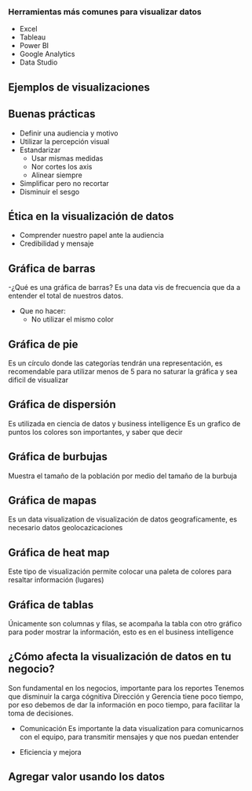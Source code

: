 ### Herramientas más comunes para visualizar datos
- Excel
- Tableau
- Power BI
- Google Analytics
- Data Studio

## Ejemplos de visualizaciones


## Buenas prácticas
- Definir una audiencia y motivo 
- Utilizar la percepción visual
- Estandarizar 
    - Usar mismas medidas
    - Nor cortes los axis
    - Alinear siempre
- Simplificar pero no recortar
- Disminuir el sesgo

## Ética en la visualización de datos
- Comprender nuestro papel ante la audiencia
- Credibilidad y mensaje

## Gráfica de barras
-¿Qué es una gráfica de barras?
Es una data vis de frecuencia que da a entender el total de nuestros datos. 
- Que no hacer:
    - No utilizar el mismo color

## Gráfica de pie
Es un círculo donde las categorías tendrán una representación, es recomendable para utilizar menos de 5 para no saturar la gráfica y sea dificil de visualizar 

## Gráfica de dispersión
Es utilizada en ciencia de datos y business intelligence
Es un grafico de puntos 
los colores son importantes, y saber que decir

## Gráfica de burbujas
Muestra el tamaño de la población por medio del tamaño de la burbuja

## Gráfica de mapas
Es un data visualization de visualización de datos geografícamente, es necesario datos geolocazicaciones 

## Gráfica de heat map
Este tipo de visualización permite colocar una paleta de colores para resaltar información (lugares)

## Gráfica de tablas
Únicamente son columnas y filas, se acompaña la tabla con otro gráfico para poder mostrar la información, esto es en el business intelligence

## ¿Cómo afecta la visualización de datos en tu negocio?
Son fundamental en los negocios, importante para los reportes
Tenemos que disminuir la carga cógnitiva 
Dirección y Gerencia tiene poco tiempo, por eso debemos de dar la información en poco tiempo, para facilitar la toma de decisiones.

- Comunicación
Es importante la data visualization para comunicarnos con el equipo, para transmitir mensajes y que nos puedan entender 

- Eficiencia y mejora

## Agregar valor usando los datos
